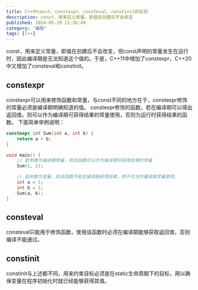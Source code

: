 ```yaml
---
title: C++中const、constexpr、consteval、constinit的区别
description: const，用来定义常量，即值在创建后不会改变
published: 2024-05-19 11:26:49
category: '编程'
tags: [C++]
---
```


const，用来定义常量，即值在创建后不会改变，但const声明的常量发生在运行时，因此编译期是无法知道这个值的。于是，C++11中增加了constexpr，C++20中又增加了consteval和constinit。

<!-- more -->

## constexpr 
constexpr可以用来修饰函数和常量，与const不同的地方在于，constexpr修饰的常量必须是编译期明确知道的值。
constexpr修饰的函数，若在编译期可以得出返回值，则可以作为编译期可获得结果的常量使用，否则为运行时获得结果的函数。
下面简单举例说明：
```c++
constexpr int Sum(int a, int b) {
	return a + b;
}

void main() {
	// 若参数为编译期常量，则该函数可以作为编译期可获得结果的常量
	Sum(1, 2);

	// 若参数为变量，则该函数不能在编译期获得结果，即不可当作编译期常量使用。
	int a = 1;
	int b = 2;
	Sum(a, b);
}
```

## consteval 
consteval只能用于修饰函数，使用该函数时必须在编译期能够获取返回值，否则编译不能通过。

## constinit 
constinit与上述都不同，用来约束目标必须是在static生命周期下的目标，用以确保变量在程序初始化时就已经能够获得其值。
